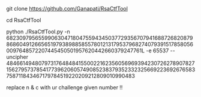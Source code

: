 git clone https://github.com/Ganapati/RsaCtfTool

cd RsaCtfTool

python ./RsaCtfTool.py -n 6823097956559906304718047559434503772935670794168872682087986860491266565197938988585578012131795379682740793915178580560097648572207445450501957620442660379247761L -e 65537 --uncipher 484661494807973176484841550022162356056969394230726278907827156279573785417739620605749085238379352332325669223692676583758711843467179784519220209212809010990483 



replace n & c with ur challenge given number !! 
